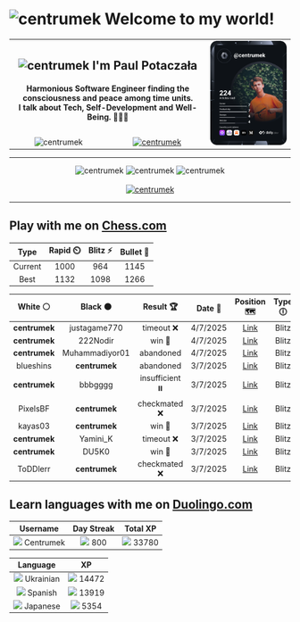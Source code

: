<h1>
  <img
    src="https://emojis.slackmojis.com/emojis/images/1531849430/4246/blob-sunglasses.gif"
    width="30"
    alt="centrumek"
  />
  Welcome to my world!
</h1>

<table>
  <tbody>
    <tr>
      <td align="center" width="70%" colspan="2">
        <h2>
          <img
            src="https://raw.githubusercontent.com/MartinHeinz/MartinHeinz/master/wave.gif"
            width="30px"
            alt="centrumek"
          />
          I'm Paul Potaczała
        </h2>
        <h4>
          Harmonious Software Engineer finding the consciousness and peace among time units.
          <br/>
          I talk about Tech, Self-Development and Well-Being. 🌿🧘🚀
        </h4>
      </td>
      <td width="30%" rowspan="2">
        <a href="https://app.daily.dev/centrumek">
          <img
            src="./devcard.svg"
            alt="centrumek"
          />
        </a>
      </td>
    </tr>
    <tr align="center">
      <td>
        <img
          src="https://komarev.com/ghpvc/?username=centrumek&label=visitors&color=0e75b6&style=flat"
          alt="centrumek"
        >
      </td>
      <td>
        <a href="https://stackoverflow.com/users/14496012/centrumek">
          <img
            src="https://stackoverflow.com/users/flair/14496012.png?theme=dark"
            alt="centrumek"
          >
        </a>
      </td>
    </tr>
  </tbody>
</table>

---
<div align="center">
  <img 
    src="https://github-readme-stats.vercel.app/api?username=centrumek&show_icons=true&count_private=true&theme=dark&hide_border=true&hide=issues,contribs&bg_color=00000000"
    alt="centrumek"
  />
  <img
    src="https://github-readme-stats.vercel.app/api/top-langs/?username=centrumek&layout=compact&hide_border=true&theme=dark&bg_color=00000000&langs_count=6&exclude_repo=air-statistic-app"
    alt="centrumek"
  />
  <img 
    src="https://github-readme-streak-stats.herokuapp.com?user=centrumek&theme=dark&hide_border=true&background=FFFFFF00"
    alt="centrumek"
  />
  <br/>
  <br/>
  <a href="https://www.buymeacoffee.com/centrumek">
    <img
      src="https://cdn.buymeacoffee.com/buttons/v2/default-orange.png"
      height="50"
      width="210"
      alt="centrumek"
    />
  </a>
</div>

---

## Play with me on [Chess.com](https://www.chess.com/member/centrumek)

<div align="center">
<!--START_SECTION:chessStats-->
<!-- Automatically generated with https://github.com/Balastrong/chess-stats-action -->

| Type | Rapid ⏲️ | Blitz ⚡ | Bullet 🔫 |
|:---:|:---:|:---:|:---:|
| Current | 1000 | 964 | 1145 |
| Best | 1132 | 1098 | 1266 |

| White ⚪ | Black ⚫ | Result 🏆 | Date 📅 | Position 🗺️ | Type 🕕 |
|:---:|:---:|:---:|:---:|:---:|:---:|
| **centrumek** | justagame770 | timeout ❌ | 4/7/2025 | <a href="http://www.ee.unb.ca/cgi-bin/tervo/fen.pl?select=8/8/4p3/K4pbp/4k3/8/8/8 w - - 0 49">Link</a> | Blitz |
| **centrumek** | 222Nodir | win 🥇 | 4/7/2025 | <a href="http://www.ee.unb.ca/cgi-bin/tervo/fen.pl?select=8/8/6K1/8/5P2/8/6kP/8 b - - 0 44">Link</a> | Blitz |
| **centrumek** | Muhammadiyor01 | abandoned  | 4/7/2025 | <a href="http://www.ee.unb.ca/cgi-bin/tervo/fen.pl?select=8/p2b4/p1p1p3/1P6/P1P1p3/4Prk1/4K3/6q1 w - - 0 44">Link</a> | Blitz |
| blueshins | **centrumek** | abandoned  | 3/7/2025 | <a href="http://www.ee.unb.ca/cgi-bin/tervo/fen.pl?select=3r1k2/p5p1/B1pn3p/8/1p6/8/PPP2P1P/3R1RK1 b - - 2 23">Link</a> | Blitz |
| **centrumek** | bbbgggg | insufficient ⏸️ | 3/7/2025 | <a href="http://www.ee.unb.ca/cgi-bin/tervo/fen.pl?select=8/8/6K1/8/7k/8/8/8 w - - 0 48">Link</a> | Blitz |
| PixelsBF | **centrumek** | checkmated ❌ | 3/7/2025 | <a href="http://www.ee.unb.ca/cgi-bin/tervo/fen.pl?select=rn1qkb1r/ppp2Qp1/3p1n1p/3Np1N1/4P3/3P4/PPP2PPP/R1B1K2R b KQkq - 0 10">Link</a> | Blitz |
| kayas03 | **centrumek** | win 🥇 | 3/7/2025 | <a href="http://www.ee.unb.ca/cgi-bin/tervo/fen.pl?select=1r4k1/r4p2/3p1b1p/2pBp1p1/4P3/1P1P3P/P4PP1/R3K2R w KQ g6 0 22">Link</a> | Blitz |
| **centrumek** | Yamini_K | timeout ❌ | 3/7/2025 | <a href="http://www.ee.unb.ca/cgi-bin/tervo/fen.pl?select=4r1k1/5qp1/3B1p1p/1b2p2P/4P1P1/3R1P2/3p1K2/R7 w - - 2 45">Link</a> | Blitz |
| **centrumek** | DU5K0 | win 🥇 | 3/7/2025 | <a href="http://www.ee.unb.ca/cgi-bin/tervo/fen.pl?select=r4rk1/p4pQp/Rb5P/1p2p3/1pq1P3/2P2P2/1P2N1P1/1N2K2R b K - 1 22">Link</a> | Blitz |
| ToDDlerr | **centrumek** | checkmated ❌ | 3/7/2025 | <a href="http://www.ee.unb.ca/cgi-bin/tervo/fen.pl?select=r2qkbnr/ppp2Qpp/3p4/4p3/2BnP3/2N4P/PPPP1PP1/R1B1K2R b KQkq - 0 7">Link</a> | Blitz |

<!--END_SECTION:chessStats-->
</div>

## Learn languages with me on [Duolingo.com](https://www.duolingo.com/profile/Centrumek)

<div align="center">
<!--START_SECTION:duolingoStats-->
<!-- Automatically generated with https://github.com/centrumek/duolingo-readme-stats-->

| Username | Day Streak | Total XP |
|:---:|:---:|:---:|
| <img src="https://raw.githubusercontent.com/centrumek/duolingo-readme-stats/main/assets/duolingo.png" height="12"> Centrumek | <img src="https://raw.githubusercontent.com/centrumek/duolingo-readme-stats/main/assets/streakinactive.svg" height="12"> 800 | <img src="https://raw.githubusercontent.com/centrumek/duolingo-readme-stats/main/assets/xp.svg" height="12"> 33780 | <img src="https://raw.githubusercontent.com/centrumek/duolingo-readme-stats/main/assets/xp.svg" height="12"> 0 |

| Language | XP |
|:---:|:---:|
| <img src="https://raw.githubusercontent.com/centrumek/duolingo-readme-stats/main/assets/langs/ukrainian.svg" height="12"> Ukrainian | <img src="https://raw.githubusercontent.com/centrumek/duolingo-readme-stats/main/assets/xp.svg" height="12"> 14472 |
| <img src="https://raw.githubusercontent.com/centrumek/duolingo-readme-stats/main/assets/langs/spanish.svg" height="12"> Spanish | <img src="https://raw.githubusercontent.com/centrumek/duolingo-readme-stats/main/assets/xp.svg" height="12"> 13919 |
| <img src="https://raw.githubusercontent.com/centrumek/duolingo-readme-stats/main/assets/langs/japanese.svg" height="12"> Japanese | <img src="https://raw.githubusercontent.com/centrumek/duolingo-readme-stats/main/assets/xp.svg" height="12"> 5354 |

<!--END_SECTION:duolingoStats-->
</div>
<!--
**centrumek/centrumek** is a ✨ _special_ ✨ repository because its `README.md` (this file) appears on your GitHub profile.

Here are some ideas to get you started:

- 🔭 I’m currently working on ...
- 🌱 I’m currently learning ...
- 👯 I’m looking to collaborate on ...
- 🤔 I’m looking for help with ...
- 💬 Ask me about ...
- 📫 How to reach me: ...
- 😄 Pronouns: ...
- ⚡ Fun fact: ...
-->
